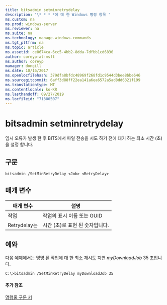 ```yaml
---
title: bitsadmin setminretrydelay
description: '\* * * *에 대 한 Windows 명령 항목 '
ms.custom: na
ms.prod: windows-server
ms.reviewer: na
ms.suite: na
ms.technology: manage-windows-commands
ms.tgt_pltfrm: na
ms.topic: article
ms.assetid: ce8674ca-6cc5-4bb2-8dda-7dfbb1cd6830
author: coreyp-at-msft
ms.author: coreyp
manager: dongill
ms.date: 10/16/2017
ms.openlocfilehash: 379dfa8bfdc48969f268fd1c9544d3bee8bbe646
ms.sourcegitcommit: 6aff3d88ff22ea141a6ea6572a5ad8dd6321f199
ms.translationtype: MT
ms.contentlocale: ko-KR
ms.lasthandoff: 09/27/2019
ms.locfileid: "71380507"
---
```

# <a name="bitsadmin-setminretrydelay"></a>bitsadmin setminretrydelay

임시 오류가 발생 한 후 BITS에서 파일 전송을 시도 하기 전에 대기 하는 최소 시간 (초)을 설정 합니다.

## <a name="syntax"></a>구문

```
bitsadmin /SetMinRetryDelay <Job> <RetryDelay>
```

## <a name="parameters"></a>매개 변수

|매개 변수|설명|
|---------|-----------|
|작업|작업의 표시 이름 또는 GUID|
|Retrydelay는|시간 (초)로 표현 된 숫자입니다.|

## <a name="BKMK_examples"></a>예와

다음 예제에서는 명명 된 작업에 대 한 최소 재시도 지연 *myDownloadJob* 35 초입니다.
```
C:\>bitsadmin /SetMinRetryDelay myDownloadJob 35
```

#### <a name="additional-references"></a>추가 참조

[명령줄 구문 키](command-line-syntax-key.md)